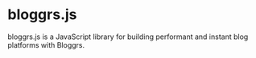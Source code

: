 # bloggrs.js
bloggrs.js is a JavaScript library for building performant and instant blog platforms with Bloggrs.
